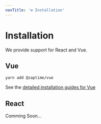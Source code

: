 ```yaml
---
navTitle: '⚙️ Installation'
---
```

# Installation

We provide support for React and Vue.

## Vue
```
yarn add @zaptime/vue
```

See the [detailed installation guides for Vue](/docs/vue/installation)

## React

Comming Soon...
